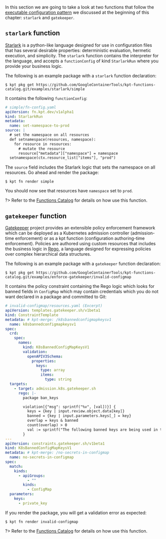 In this section we are going to take a look at two functions that follow the
[executable configuration pattern] we discussed at the beginning of this
chapter: `starlark` and `gatekeeper`.

## `starlark` function

[Starlark] is a python-like language designed for use in configuration files
that has several desirable properties: deterministic evaluation, hermetic
execution, and simplicity. The `starlark` function contains the interpreter for
the language, and accepts a `functionConfig` of kind `StarlarkRun` where you
provide your business logic.

The following is an example package with a `starlark` function declaration:

```shell
$ kpt pkg get https://github.com/GoogleContainerTools/kpt-functions-catalog.git/examples/starlark/simple
```

It contains the following `functionConfig`:

```yaml
# simple/fn-config.yaml
apiVersion: fn.kpt.dev/v1alpha1
kind: StarlarkRun
metadata:
  name: set-namespace-to-prod
source: |
  # set the namespace on all resources
  def setnamespace(resources, namespace):
    for resource in resources:
      # mutate the resource
      resource["metadata"]["namespace"] = namespace
  setnamespace(ctx.resource_list["items"], "prod")
```

The `source` field includes the Starlark logic that sets the namespace on all
resources. Go ahead and render the package:

```shell
$ kpt fn render simple
```

You should now see that resources have `namespace` set to `prod`.

?> Refer to the [Functions Catalog](https://catalog.kpt.dev/starlark/v0.1/) for
details on how use this function.

## `gatekeeper` function

[Gatekeeper] project provides an extensible policy enforcement framework which
can be deployed as a Kubernetes admission controller (admission-time
enforcement) or as a kpt function (configuration authoring-time enforcement).
Policies are authored using custom resources that includes the business logic in
[Rego], a language designed for expressing policies over complex hierarchical
data structures.

The following is an example package with a `gatekeeper` function declaration:

```shell
$ kpt pkg get https://github.com/GoogleContainerTools/kpt-functions-catalog.git/examples/enforce-gatekeeper/invalid-configmap
```

It contains the policy constraint containing the Rego logic which looks for
banned fields in `ConfigMap` which may contain credentials which you do not want
declared in a package and committed to Git:

```yaml
# invalid-configmap/resources.yaml (Excerpt)
apiVersion: templates.gatekeeper.sh/v1beta1
kind: ConstraintTemplate
metadata: # kpt-merge: /k8sbannedconfigmapkeysv1
  name: k8sbannedconfigmapkeysv1
spec:
  crd:
    spec:
      names:
        kind: K8sBannedConfigMapKeysV1
        validation:
          openAPIV3Schema:
            properties:
              keys:
                type: array
                items:
                  type: string
  targets:
    - target: admission.k8s.gatekeeper.sh
      rego: |-
        package ban_keys

        violation[{"msg": sprintf("%v", [val])}] {
          keys = {key | input.review.object.data[key]}
          banned = {key | input.parameters.keys[_] = key}
          overlap = keys & banned
          count(overlap) > 0
          val := sprintf("The following banned keys are being used in the ConfigMap: %v", [overlap])
        }
---
apiVersion: constraints.gatekeeper.sh/v1beta1
kind: K8sBannedConfigMapKeysV1
metadata: # kpt-merge: /no-secrets-in-configmap
  name: no-secrets-in-configmap
spec:
  match:
    kinds:
      - apiGroups:
          - ""
        kinds:
          - ConfigMap
  parameters:
    keys:
      - private_key
```

If you render the package, you will get a validation error as expected:

```shell
$ kpt fn render invalid-configmap
```

?> Refer to the
[Functions Catalog](https://catalog.kpt.dev/enforce-gatekeeper/v0.1/) for
details on how use this function.

[executable configuration pattern]:
  /book/05-developing-functions/?id=executable-configuration
[starlark]: https://github.com/bazelbuild/starlark#starlark
[gatekeeper]: https://github.com/open-policy-agent/gatekeeper#gatekeeper
[rego]: https://www.openpolicyagent.org/docs/latest/#rego
